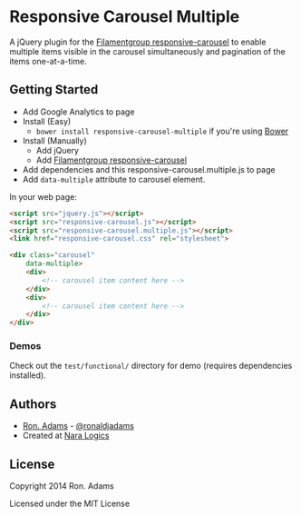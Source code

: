 # Responsive Carousel Multiple

A jQuery plugin for the [Filamentgroup responsive-carousel](https://github.com/filamentgroup/responsive-carousel/) to enable multiple items visible in the carousel simultaneously and pagination of the items one-at-a-time.


## Getting Started

* Add Google Analytics to page
* Install (Easy)
  * `bower install responsive-carousel-multiple` if you're using [Bower](http://bower.io)
* Install (Manually)
  * Add jQuery
  * Add [Filamentgroup responsive-carousel](https://github.com/filamentgroup/responsive-carousel/)
* Add dependencies and this responsive-carousel.multiple.js to page
* Add `data-multiple` attribute to carousel element.

In your web page:

```html
<script src="jquery.js"></script>
<script src="responsive-carousel.js"></script>
<script src="responsive-carousel.multiple.js"></script>
<link href="responsive-carousel.css" rel="stylesheet">

<div class="carousel"
    data-multiple>
    <div>
        <!-- carousel item content here -->
    </div>
    <div>
        <!-- carousel item content here -->
    </div>
</div>

```

### Demos

Check out the `test/functional/` directory for demo (requires dependencies installed).

## Authors

* [Ron. Adams](https://github.com/ronaldjadams) - [@ronaldjadams](http://twitter.com/ronaldjadams)
* Created at [Nara Logics](http://nara.me/)

## License

Copyright 2014 Ron. Adams

Licensed under the MIT License

